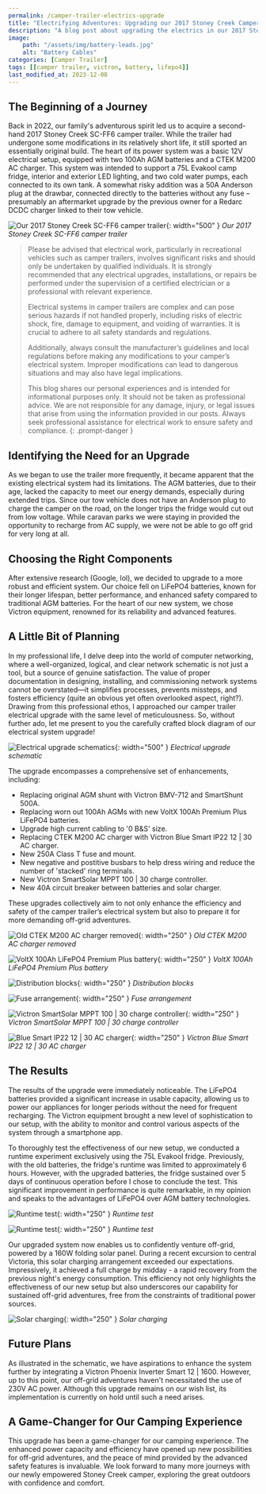 ```yaml
---
permalink: /camper-trailer-electrics-upgrade
title: "Electrifying Adventures: Upgrading our 2017 Stoney Creek Camper"
description: "A blog post about upgrading the electrics in our 2017 Stoney Creek SC-FF6 camper trailer"
image:
    path: "/assets/img/battery-leads.jpg"
    alt: "Battery Cables"
categories: [Camper Trailer]
tags: [[camper trailer, victron, battery, lifepo4]]
last_modified_at: 2023-12-08
---
```


## The Beginning of a Journey

Back in 2022, our family's adventurous spirit led us to acquire a second-hand 2017 Stoney Creek SC-FF6 camper trailer. While the trailer had undergone some modifications in its relatively short life, it still sported an essentially original build. The heart of its power system was a basic 12V electrical setup, equipped with two 100Ah AGM batteries and a CTEK M200 AC charger. This system was intended to support a 75L Evakool camp fridge, interior and exterior LED lighting, and two cold water pumps, each connected to its own tank. A somewhat risky addition was a 50A Anderson plug at the drawbar, connected directly to the batteries without any fuse – presumably an aftermarket upgrade by the previous owner for a Redarc DCDC charger linked to their tow vehicle.

![Our 2017 Stoney Creek SC-FF6 camper trailer](/uploads/2023-12-08-camper-trailer-electrics-upgrade/camper.jpg){: width="500" }
_Our 2017 Stoney Creek SC-FF6 camper trailer_

> Please be advised that electrical work, particularly in recreational vehicles such as camper trailers, involves significant risks and should only be undertaken by qualified individuals. It is strongly recommended that any electrical upgrades, installations, or repairs be performed under the supervision of a certified electrician or a professional with relevant experience.
>
> Electrical systems in camper trailers are complex and can pose serious hazards if not handled properly, including risks of electric shock, fire, damage to equipment, and voiding of warranties. It is crucial to adhere to all safety standards and regulations.
>
> Additionally, always consult the manufacturer’s guidelines and local regulations before making any modifications to your camper’s electrical system. Improper modifications can lead to dangerous situations and may also have legal implications.
>
> This blog shares our personal experiences and is intended for informational purposes only. It should not be taken as professional advice. We are not responsible for any damage, injury, or legal issues that arise from using the information provided in our posts. Always seek professional assistance for electrical work to ensure safety and compliance.
{: .prompt-danger }

## Identifying the Need for an Upgrade

As we began to use the trailer more frequently, it became apparent that the existing electrical system had its limitations. The AGM batteries, due to their age, lacked the capacity to meet our energy demands, especially during extended trips. Since our tow vehicle does not have an Anderson plug to charge the camper on the road, on the longer trips the fridge would cut out from low voltage. While caravan parks we were staying in provided the opportunity to recharge from AC supply, we were not be able to go off grid for very long at all.

## Choosing the Right Components

After extensive research (Google, lol), we decided to upgrade to a more robust and efficient system. Our choice fell on LiFePO4 batteries, known for their longer lifespan, better performance, and enhanced safety compared to traditional AGM batteries. For the heart of our new system, we chose Victron equipment, renowned for its reliability and advanced features.

## A Little Bit of Planning

In my professional life, I delve deep into the world of computer networking, where a well-organized, logical, and clear network schematic is not just a tool, but a source of genuine satisfaction. The value of proper documentation in designing, installing, and commissioning network systems cannot be overstated—it simplifies processes, prevents missteps, and fosters efficiency (quite an obvious yet often overlooked aspect, right?). Drawing from this professional ethos, I approached our camper trailer electrical upgrade with the same level of meticulousness. So, without further ado, let me present to you the carefully crafted block diagram of our electrical system upgrade!

![Electrical upgrade schematics](/uploads/2023-12-08-camper-trailer-electrics-upgrade/schematic.jpg){: width="500" }
_Electrical upgrade schematic_

The upgrade encompasses a comprehensive set of enhancements, including:

 - Replacing original AGM shunt with Victron BMV-712 and SmartShunt 500A.
 - Replacing worn out 100Ah AGMs with new VoltX 100Ah Premium Plus LiFePO4 batteries.
 - Upgrade high current cabling to '0 B&S' size.
 - Replacing CTEK M200 AC charger with Victron Blue Smart IP22 12 \| 30 AC charger.
 - New 250A Class T fuse and mount.
 - New negative and postitive busbars to help dress wiring and reduce the number of 'stacked' ring terminals.
 - New Victron SmartSolar MPPT 100 \| 30 charge controller.
 - New 40A circuit breaker between batteries and solar charger.

 These upgrades collectively aim to not only enhance the efficiency and safety of the camper trailer’s electrical system but also to prepare it for more demanding off-grid adventures.

![Old CTEK M200 AC charger removed](/uploads/2023-12-08-camper-trailer-electrics-upgrade/old-charger.jpg){: width="250" }
_Old CTEK M200 AC charger removed_

 ![VoltX 100Ah LiFePO4 Premium Plus battery](/uploads/2023-12-08-camper-trailer-electrics-upgrade/battery.jpg){: width="250" }
_VoltX 100Ah LiFePO4 Premium Plus battery_

 ![Distribution blocks](/uploads/2023-12-08-camper-trailer-electrics-upgrade/distribution-blocks.jpg){: width="250" }
_Distribution blocks_

 ![Fuse arrangement](/uploads/2023-12-08-camper-trailer-electrics-upgrade/big-fuse.jpg){: width="250" }
_Fuse arrangement_

 ![Victron SmartSolar MPPT 100 \| 30 charge controller](/uploads/2023-12-08-camper-trailer-electrics-upgrade/mppt-charger.jpg){: width="250" }
_Victron SmartSolar MPPT 100 \| 30 charge controller_

 ![Blue Smart IP22 12 \| 30 AC charger](/uploads/2023-12-08-camper-trailer-electrics-upgrade/new-charger.jpg){: width="250" }
_Victron Blue Smart IP22 12 \| 30 AC charger_

## The Results

The results of the upgrade were immediately noticeable. The LiFePO4 batteries provided a significant increase in usable capacity, allowing us to power our appliances for longer periods without the need for frequent recharging. The Victron equipment brought a new level of sophistication to our setup, with the ability to monitor and control various aspects of the system through a smartphone app.

To thoroughly test the effectiveness of our new setup, we conducted a runtime experiment exclusively using the 75L Evakool fridge. Previously, with the old batteries, the fridge's runtime was limited to approximately 6 hours. However, with the upgraded batteries, the fridge sustained over 5 days of continuous operation before I chose to conclude the test. This significant improvement in performance is quite remarkable, in my opinion and speaks to the advantages of LiFePO4 over AGM battery technologies.

![Runtime test](/uploads/2023-12-08-camper-trailer-electrics-upgrade/runtime-test-1.jpg){: width="250" }
_Runtime test_

![Runtime test](/uploads/2023-12-08-camper-trailer-electrics-upgrade/runtime-test-2.jpg){: width="250" }
_Runtime test_

Our upgraded system now enables us to confidently venture off-grid, powered by a 160W folding solar panel. During a recent excursion to central Victoria, this solar charging arrangement exceeded our expectations. Impressively, it achieved a full charge by midday - a rapid recovery from the previous night's energy consumption. This efficiency not only highlights the effectiveness of our new setup but also underscores our capability for sustained off-grid adventures, free from the constraints of traditional power sources.

![Solar charging](/uploads/2023-12-08-camper-trailer-electrics-upgrade/solar.jpg){: width="250" }
_Solar charging_

## Future Plans

As illustrated in the schematic, we have aspirations to enhance the system further by integrating a Victron Phoenix Inverter Smart 12 \| 1600. However, up to this point, our off-grid adventures haven't necessitated the use of 230V AC power. Although this upgrade remains on our wish list, its implementation is currently on hold until such a need arises.

## A Game-Changer for Our Camping Experience

This upgrade has been a game-changer for our camping experience. The enhanced power capacity and efficiency have opened up new possibilities for off-grid adventures, and the peace of mind provided by the advanced safety features is invaluable. We look forward to many more journeys with our newly empowered Stoney Creek camper, exploring the great outdoors with confidence and comfort.
